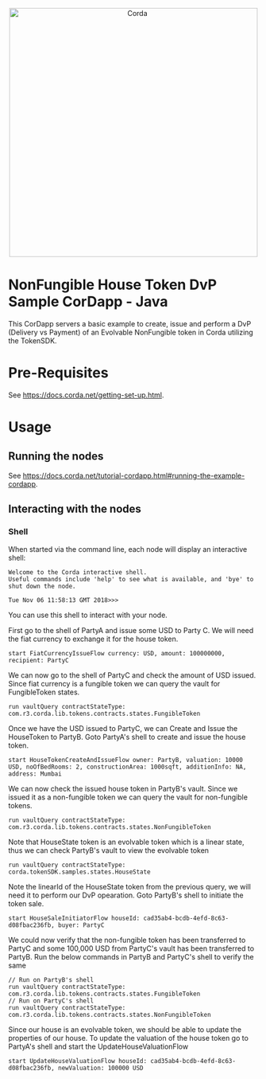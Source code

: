 <p align="center">
  <img src="https://camo.githubusercontent.com/a7b7d659d6e01a9e49ff2d9919f7a66d84aac66e/68747470733a2f2f7777772e636f7264612e6e65742f77702d636f6e74656e742f75706c6f6164732f323031362f31312f66673030355f636f7264615f622e706e67" alt="Corda" width="500">
</p>

# NonFungible House Token DvP Sample CorDapp - Java

This CorDapp servers a basic example to create, issue and perform a DvP (Delivery vs Payment) of an Evolvable NonFungible token in Corda utilizing the TokenSDK. 


# Pre-Requisites

See https://docs.corda.net/getting-set-up.html.

# Usage

## Running the nodes

See https://docs.corda.net/tutorial-cordapp.html#running-the-example-cordapp.

## Interacting with the nodes

### Shell

When started via the command line, each node will display an interactive shell:

    Welcome to the Corda interactive shell.
    Useful commands include 'help' to see what is available, and 'bye' to shut down the node.
    
    Tue Nov 06 11:58:13 GMT 2018>>>

You can use this shell to interact with your node.

First go to the shell of PartyA and issue some USD to Party C. We will need the fiat currency to exchange it for the house token. 

    start FiatCurrencyIssueFlow currency: USD, amount: 100000000, recipient: PartyC

We can now go to the shell of PartyC and check the amount of USD issued. Since fiat currency is a fungible token we can query the vault for FungibleToken states.

    run vaultQuery contractStateType: com.r3.corda.lib.tokens.contracts.states.FungibleToken
    
Once we have the USD issued to PartyC, we can Create and Issue the HouseToken to PartyB. Goto PartyA's shell to create and issue the house token.
    
    start HouseTokenCreateAndIssueFlow owner: PartyB, valuation: 10000 USD, noOfBedRooms: 2, constructionArea: 1000sqft, additionInfo: NA, address: Mumbai
    
We can now check the issued house token in PartyB's vault. Since we issued it as a non-fungible token we can query the vault for non-fungible tokens.
    
    run vaultQuery contractStateType: com.r3.corda.lib.tokens.contracts.states.NonFungibleToken
    
Note that HouseState token is an evolvable token which is a linear state, thus we can check PartyB's vault to view the evolvable token

    run vaultQuery contractStateType: corda.tokenSDK.samples.states.HouseState
    
Note the linearId of the HouseState token from the previous query, we will need it to perform our DvP opearation. Goto PartyB's shell to initiate the token sale.
    
    start HouseSaleInitiatorFlow houseId: cad35ab4-bcdb-4efd-8c63-d08fbac236fb, buyer: PartyC    
    
We could now verify that the non-fungible token has been transferred to PartyC and some 100,000 USD from PartyC's vault has been transferred to PartyB. Run the below commands in PartyB and PartyC's shell to verify the same
    
    // Run on PartyB's shell
    run vaultQuery contractStateType: com.r3.corda.lib.tokens.contracts.states.FungibleToken
    // Run on PartyC's shell
    run vaultQuery contractStateType: com.r3.corda.lib.tokens.contracts.states.NonFungibleToken
      
Since our house is an evolvable token, we should be able to update the properties of our house. To update the valuation of the house token go to PartyA's shell and start the UpdateHouseValuationFlow

    start UpdateHouseValuationFlow houseId: cad35ab4-bcdb-4efd-8c63-d08fbac236fb, newValuation: 100000 USD